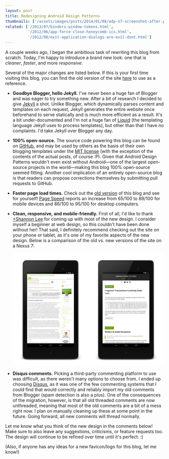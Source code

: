 ```yaml
---
layout: post
title: Redesigning Android Design Patterns
thumbnails: ['/assets/images/posts/2014/01/08/adp-n7-screenshot-after.png']
related: ['/2013/07/binders-window-tokens.html',
          '/2012/06/app-force-close-honeycomb-ics.html',
          '/2012/08/exit-application-dialogs-are-evil-dont.html']
---
```

A couple weeks ago, I began the ambitious task of rewriting this blog from scratch.
Today, I'm happy to introduce a brand new look: one that is _cleaner_, _faster_, and more
_responsive_.

Several of the major changes are listed below. If this is your first time visiting this blog, you can find the old
version of the site [here](http://androiddesignpatterns.blogspot.com) to use as a reference.

<!--more-->

  + **Goodbye Blogger, hello Jekyll.** I've never been a huge fan of Blogger and was eager to
    try something new. After a bit of research I decided to give [Jekyll](http://jekyllrb.com/)
    a shot. Unlike Blogger,
    which dynamically parses content and templates on each request, Jekyll generates the entire
    website once beforehand to serve statically and is much more efficient as a result. It's a bit
    under-documented and I'm not a huge fan of [Liquid](https://github.com/Shopify/liquid)
    (the templating language Jekyll uses to process templates), but other than that I have no complaints.
    I'd take Jekyll over Blogger any day.
    
  + **100% open-source.** The source code powering this blog can
    be found on [GitHub](https://github.com/alexjlockwood/alexjlockwood.github.io), and may be used
    by others as the basis of their own blogging templates under the
    [MIT license](https://github.com/alexjlockwood/alexjlockwood.github.io/blob/master/README.md#license-and-copyright)
    (with the exception of the contents of the actual posts, of course :P).
    Given that Android Design Patterns wouldn't even exist without Android&mdash;one of the largest open-source
    projects in the world&mdash;making this blog 100% open-source seemed fitting. Another cool implication of an entirely
    open-source blog is that readers can propose corrections themselves by submitting pull requests
    to GitHub.

  + **Faster page load times.** Check out the [old version](http://androiddesignpatterns.blogspot.com) of this blog
    and see for yourself! [Page Speed](https://developers.google.com/speed/pagespeed/) reports an increase from 65/100 to 89/100 for mobile
    devices and 86/100 to 95/100 for desktop computers.

  + **Clean, responsive, and mobile-friendly.** First of all, I'd like to thank [+Shannon Lee](https://plus.google.com/116871425473751000037)
    for coming up with most of the new design. I consider myself a beginner at web design, so this couldn't have been done without her!
    That said, I definitely recommend checking out the site on your phone or tablet, as it's one of my favorite
    aspects of the new design. Below is a comparison of the old vs. new versions of the site on a Nexus 7:

    <div style="max-width:600px;margin:0 auto;">
    <div style="overflow:hidden;width:100%;display:block;">
    <a href="/assets/images/posts/2014/01/08/adp-n7-screenshot-before.png">
    <img style="display:block;float:left;max-width:300px;width:50%;position:relative;" src="/assets/images/posts/2014/01/08/adp-n7-screenshot-before-resized.png"/>
    <a href="/assets/images/posts/2014/01/08/adp-n7-screenshot-after.png">
    <img style="display:block;float:left;max-width:300px;width:50%;position:relative;" src="/assets/images/posts/2014/01/08/adp-n7-screenshot-after-resized.png"/></a>
    </div>
    </div>

  + **Disqus comments.** Picking a third-party commenting platform to use was difficult, as there weren't
    many options to choose from. I ended up choosing [Disqus](http://disqus.com/), as it was one of the few commenting systems that I could find
    that would correctly and reliably import my old comments from Blogger (spam detection is also a plus). One of the consequences of
    the migration, however, is that all old threaded comments are now unthreaded, meaning that most of the old 
    comments are a bit of a mess right now. I plan on manually cleaning up these at some point in
    the future. Going forward, all new comments will thread normally.

Let me know what you think of the new design in the comments below! Make sure to also leave any
suggestions, criticisms, or feature requests too. The design will continue to be refined over time until
it's perfect. :)

(Also, if anyone has any ideas for a new favicon/logo for this blog, let me know!)